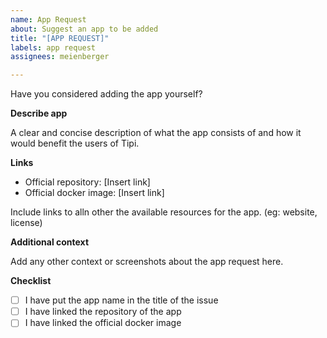 ```yaml
---
name: App Request
about: Suggest an app to be added
title: "[APP REQUEST]"
labels: app request
assignees: meienberger

---
```


Have you considered adding the app yourself? 

**Describe app**

A clear and concise description of what the app consists of and how it would benefit the users of Tipi.

**Links**
- Official repository: [Insert link]
- Official docker image: [Insert link]

Include links to alln other the available resources for the app. (eg: website, license)

**Additional context**

Add any other context or screenshots about the app request here.

**Checklist**
- [ ] I have put the app name in the title of the issue
- [ ] I have linked the repository of the app
- [ ] I have linked the official docker image
